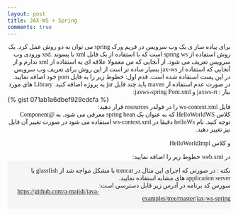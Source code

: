 ```yaml
---
layout: post
title: JAX-WS + Spring
comments: true
---
```


<span style="float:right;direction:rtl;font-family:nazanin,tahoma">
 برای پیاده ساز ی یک وب سرویس در فریم ورک spring می توان به دو روش عمل کرد. یک روش استفاده از spring ws است که با استفاده از یک فایل xml با پسوند .xsd ورودی وب سرویس تعریف می شود. از آنجایی که من معمولا علاقه ای به استفاده از xml ندارم و از آنجایی که استفاده از jax-ws بسیار ساده تر است از این روش برای تعریف وب سرویس در این پست استفاده شده است.
قدم اول:
خطوط زیر را به فایل pom خود اضافه نمایید. در صورت عدم استفاده از maven باید چند فایل jar به پروژه اضافه کنید. Library های مورد نیاز : jaxws-rt و jaxws-spring
Pom.xml:
 
</span>
<script src="https://gist.github.com/a-majidi/071ab1a6dbef929cdcfa.js"></script>
{% gist 071ab1a6dbef929cdcfa %}

<span style="float:right;direction:rtl;font-family:nazanin,tahoma">
 فایل ws-context.xml را در فولدر resources قرار دهید:
 </span>

<script src="https://gist.github.com/a-majidi/d2aab54b34c812dd819f.js"></script>

<span style="float:right;direction:rtl;font-family:nazanin,tahoma">
کلاس HelloWorldWS که به عنوان یک spring bean معرفی می شود. به @Component توجه کنید. نام helloWs دقیقا در ws-context.xml استفاده می شود در صورت تغییر آن فایل نیز تغییر دهید.
</span>

<script src="https://gist.github.com/a-majidi/7bfe25f5e7b0e2e5fa07.js"></script>
<span style="float:right;direction:rtl;font-family:nazanin,tahoma">

و کلاس HelloWorldImpl
</span>

<script src="https://gist.github.com/a-majidi/f1a1dd026da50ef330ec.js"></script>

<span style="float:right;direction:rtl;font-family:nazanin,tahoma">
در web.xml خطوط زیر را اضافه نمایید:

</span>

<script src="https://gist.github.com/a-majidi/ebe53987d1334559486f.js"></script>


<span style="float:right;direction:rtl;font-family:nazanin,tahoma;background-color:#F5F5F5">

نکته : در صورتی که اجرای این مثال در tomcat با مشکل مواجه شد از glassfish  یا application server  های مشابه استفاده نمایید.
</span>
<span style="float:right;direction:rtl;font-family:nazanin,tahoma">
سورس کد برنامه در آدرس زیر قابل دسترسی است:

https://github.com/a-majidi/java-examples/tree/master/jax-ws-spring
</span>

</span>
